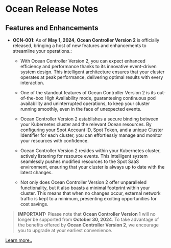 <meta name=“robots” content=“noindex”>

# Ocean Release Notes

## Features and Enhancements

* **OCN-001**: As of **May 1, 2024**, **Ocean Controller Version 2** is officially released, bringing a host of new features and enhancements to streamline your operations.:
  *  With Ocean Controller Version 2, you can expect enhanced efficiency and performance thanks to its innovative event-driven system design. This intelligent architecture ensures that your cluster operates at peak performance, delivering optimal results with every interaction.

  *  One of the standout features of Ocean Controller Version 2 is its out-of-the-box High Availability mode, guaranteeing continuous pod availability and uninterrupted operations, to keep your cluster running smoothly, even in the face of unexpected events.

  *  Ocean Controller Version 2 establishes a secure binding between your Kubernetes cluster and the relevant Ocean resources. By configuring your Spot Account ID, Spot Token, and a unique Cluster Identifier for each cluster, you can effortlessly manage and monitor your resources with confidence.

  *  Ocean Controller Version 2 resides within your Kubernetes cluster, actively listening for resource events. This intelligent system seamlessly pushes modified resources to the Spot SaaS environment, ensuring that your cluster is always up to date with the latest changes.

  *  Not only does Ocean Controller Version 2 offer unparalleled functionality, but it also boasts a minimal footprint within your cluster. This means that when no changes occur, external network traffic is kept to a minimum, presenting exciting opportunities for cost savings. 

>**IMPORTANT:** Please note that **Ocean Controller Version 1** will no longer be supported from **October 30, 2024**. To take advantage of the benefits offered by **Ocean Controller Version 2**, we encourage you to upgrade at your earliest convenience.
         
   [Learn more..](https://docs.spot.io/ocean/tutorials/spot-kubernetes-controller/ocean-controller-two-intro)










